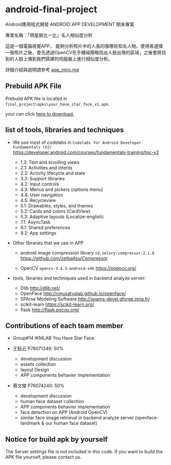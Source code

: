 # android-final-project
Android應用程式開發 ANDROID APP DEVELOPMENT 期末專案

專案名稱：「明星臉比一比」名人相似度分析

這是一個電腦視覺APP， 能夠分析照片中的人長的像哪些知名人物。使用者選擇一張照片之後，會先透過OpenCV在手機端簡略找出人臉出現的區域，之後會將找到的人臉上傳到我們搭建的伺服器上進行相似度分析。

詳細介紹與說明請參考 [app_intro.md](app_intro.md)

## Prebuild APK File
Prebuild APK file is located in `final_project\apks\your_have_star_face_v1.apk`.

your can click [here to download.](https://github.com/johnson18404/android-final-project/raw/master/final_project/apks/your_have_star_face_v1.apk) 


## list of tools, libraries and techniques 

* We use most of codelabs in `Codelabs for Android Developer Fundamentals (V2)` https://developer.android.com/courses/fundamentals-training/toc-v2
    * 1.3: Text and scrolling views
    * 2.1: Activities and intents
    * 2.2: Activity lifecycle and state
    * 3.3: Support libraries
    * 4.2: Input controls
    * 4.3: Menus and pickers (options menu)
    * 4.4: User navigation
    * 4.5: Recycleview
    * 5.1: Drawables, styles, and themes
    * 5.2: Cards and colors (CardView)
    * 5.3: Adaptive layouts (Localize-english)
    * 7.1: AsyncTask
    * 9.1: Shared preferences
    * 9.2: App settings

* Other libraries that we use in APP
    * android image compression library `id.zelory:compressor:2.1.0` https://github.com/zetbaitsu/Compressor

    * OpenCV `opencv-3.4.3-android-sdk` https://opencv.org/

* tools, libraries and techniques used in backend analyze server:
    * Dlib http://dlib.net/
    * OpenFace http://cmusatyalab.github.io/openface/
    * SPArse Modeling Software http://spams-devel.gforge.inria.fr/
    * scikit-learn https://scikit-learn.org/
    * flask http://flask.pocoo.org/


## Contributions of each team member
* Group#14	IKMLAB	You Have Star Face
		
* 王鈺云 P76071349: 50% 
    * development discussion
    * assets collection 
    * layout Design
    * APP components behavier implementation

* 蔡文傑 P76074240: 50% 
    * development discussion
    * human face dataset collection
    * APP components behavior implementation
    * face detection on APP (Android OpenCV)
    * similar face image retrieval in backend analyze server (openface-landmark & our human face dataset)


## Notice for build apk by yourself
The Server settings file is not included in this code. If you want to build the APK file yourself, please contact us.